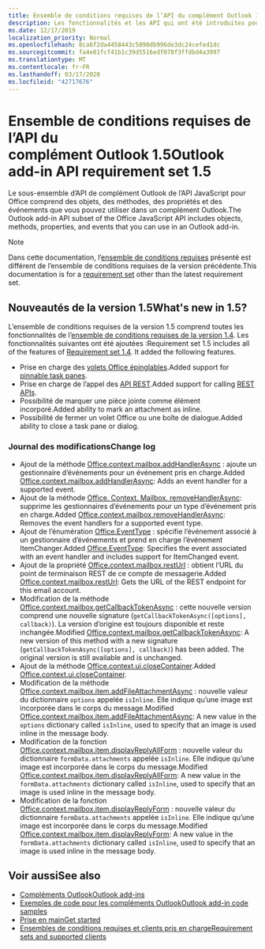 ```yaml
---
title: Ensemble de conditions requises de l’API du complément Outlook 1.5
description: Les fonctionnalités et les API qui ont été introduites pour les compléments Outlook et les API JavaScript Office dans le cadre de l’API de boîte aux lettres 1,5.
ms.date: 12/17/2019
localization_priority: Normal
ms.openlocfilehash: 8ca6f2da4458443c5890db996de3dc24cefed1dc
ms.sourcegitcommit: fa4e81fcf41b1c39d5516edf078f3ffdbd4a3997
ms.translationtype: MT
ms.contentlocale: fr-FR
ms.lasthandoff: 03/17/2020
ms.locfileid: "42717676"
---
```

# <a name="outlook-add-in-api-requirement-set-15"></a><span data-ttu-id="34291-103">Ensemble de conditions requises de l’API du complément Outlook 1.5</span><span class="sxs-lookup"><span data-stu-id="34291-103">Outlook add-in API requirement set 1.5</span></span>

<span data-ttu-id="34291-104">Le sous-ensemble d’API de complément Outlook de l’API JavaScript pour Office comprend des objets, des méthodes, des propriétés et des événements que vous pouvez utiliser dans un complément Outlook.</span><span class="sxs-lookup"><span data-stu-id="34291-104">The Outlook add-in API subset of the Office JavaScript API includes objects, methods, properties, and events that you can use in an Outlook add-in.</span></span>

> [!NOTE]
> <span data-ttu-id="34291-105">Dans cette documentation, l’[ensemble de conditions requises](../../requirement-sets/outlook-api-requirement-sets.md) présenté est différent de l’ensemble de conditions requises de la version précédente.</span><span class="sxs-lookup"><span data-stu-id="34291-105">This documentation is for a [requirement set](../../requirement-sets/outlook-api-requirement-sets.md) other than the latest requirement set.</span></span>

## <a name="whats-new-in-15"></a><span data-ttu-id="34291-106">Nouveautés de la version 1.5</span><span class="sxs-lookup"><span data-stu-id="34291-106">What's new in 1.5?</span></span>

<span data-ttu-id="34291-p101">L’ensemble de conditions requises de la version 1.5 comprend toutes les fonctionnalités de l’[ensemble de conditions requises de la version 1.4](../requirement-set-1.4/outlook-requirement-set-1.4.md). Les fonctionnalités suivantes ont été ajoutées :</span><span class="sxs-lookup"><span data-stu-id="34291-p101">Requirement set 1.5 includes all of the features of [Requirement set 1.4](../requirement-set-1.4/outlook-requirement-set-1.4.md). It added the following features.</span></span>

- <span data-ttu-id="34291-109">Prise en charge des [volets Office épinglables](../../../outlook/pinnable-taskpane.md).</span><span class="sxs-lookup"><span data-stu-id="34291-109">Added support for [pinnable task panes](../../../outlook/pinnable-taskpane.md).</span></span>
- <span data-ttu-id="34291-110">Prise en charge de l’appel des [API REST](../../../outlook/use-rest-api.md).</span><span class="sxs-lookup"><span data-stu-id="34291-110">Added support for calling [REST APIs](../../../outlook/use-rest-api.md).</span></span>
- <span data-ttu-id="34291-111">Possibilité de marquer une pièce jointe comme élément incorporé.</span><span class="sxs-lookup"><span data-stu-id="34291-111">Added ability to mark an attachment as inline.</span></span>
- <span data-ttu-id="34291-112">Possibilité de fermer un volet Office ou une boîte de dialogue.</span><span class="sxs-lookup"><span data-stu-id="34291-112">Added ability to close a task pane or dialog.</span></span>

### <a name="change-log"></a><span data-ttu-id="34291-113">Journal des modifications</span><span class="sxs-lookup"><span data-stu-id="34291-113">Change log</span></span>

- <span data-ttu-id="34291-114">Ajout de la méthode [Office.context.mailbox.addHandlerAsync](office.context.mailbox.md#methods) : ajoute un gestionnaire d’événements pour un événement pris en charge.</span><span class="sxs-lookup"><span data-stu-id="34291-114">Added [Office.context.mailbox.addHandlerAsync](office.context.mailbox.md#methods): Adds an event handler for a supported event.</span></span>
- <span data-ttu-id="34291-115">Ajout de la méthode [Office. Context. Mailbox. removeHandlerAsync](office.context.mailbox.md#methods): supprime les gestionnaires d’événements pour un type d’événement pris en charge.</span><span class="sxs-lookup"><span data-stu-id="34291-115">Added [Office.context.mailbox.removeHandlerAsync](office.context.mailbox.md#methods): Removes the event handlers for a supported event type.</span></span>
- <span data-ttu-id="34291-116">Ajout de l’énumération [Office.EventType](office.md#eventtype-string) : spécifie l’événement associé à un gestionnaire d’événements et prend en charge l’événement ItemChanger.</span><span class="sxs-lookup"><span data-stu-id="34291-116">Added [Office.EventType](office.md#eventtype-string): Specifies the event associated with an event handler and includes support for ItemChanged event.</span></span>
- <span data-ttu-id="34291-117">Ajout de la propriété [Office.context.mailbox.restUrl](office.context.mailbox.md#properties) : obtient l’URL du point de terminaison REST de ce compte de messagerie.</span><span class="sxs-lookup"><span data-stu-id="34291-117">Added [Office.context.mailbox.restUrl](office.context.mailbox.md#properties): Gets the URL of the REST endpoint for this email account.</span></span>
- <span data-ttu-id="34291-p102">Modification de la méthode [Office.context.mailbox.getCallbackTokenAsync](office.context.mailbox.md#methods) : cette nouvelle version comprend une nouvelle signature (`getCallbackTokenAsync([options], callback)`). La version d’origine est toujours disponible et reste inchangée.</span><span class="sxs-lookup"><span data-stu-id="34291-p102">Modified [Office.context.mailbox.getCallbackTokenAsync](office.context.mailbox.md#methods): A new version of this method with a new signature (`getCallbackTokenAsync([options], callback)`) has been added. The original version is still available and is unchanged.</span></span>
- <span data-ttu-id="34291-120">Ajout de la méthode [Office.context.ui.closeContainer](/javascript/api/office/office.ui#closecontainer--).</span><span class="sxs-lookup"><span data-stu-id="34291-120">Added [Office.context.ui.closeContainer](/javascript/api/office/office.ui#closecontainer--).</span></span>
- <span data-ttu-id="34291-121">Modification de la méthode [Office.context.mailbox.item.addFileAttachmentAsync](office.context.mailbox.item.md#methods) : nouvelle valeur du dictionnaire `options` appelée `isInline`. Elle indique qu’une image est incorporée dans le corps du message.</span><span class="sxs-lookup"><span data-stu-id="34291-121">Modified [Office.context.mailbox.item.addFileAttachmentAsync](office.context.mailbox.item.md#methods): A new value in the `options` dictionary called `isInline`, used to specify that an image is used inline in the message body.</span></span>
- <span data-ttu-id="34291-122">Modification de la fonction [Office.context.mailbox.item.displayReplyAllForm](office.context.mailbox.item.md#methods) : nouvelle valeur du dictionnaire `formData.attachments` appelée `isInline`. Elle indique qu’une image est incorporée dans le corps du message.</span><span class="sxs-lookup"><span data-stu-id="34291-122">Modified [Office.context.mailbox.item.displayReplyAllForm](office.context.mailbox.item.md#methods): A new value in the `formData.attachments` dictionary called `isInline`, used to specify that an image is used inline in the message body.</span></span>
- <span data-ttu-id="34291-123">Modification de la fonction [Office.context.mailbox.item.displayReplyForm](office.context.mailbox.item.md#methods) : nouvelle valeur du dictionnaire `formData.attachments` appelée `isInline`. Elle indique qu’une image est incorporée dans le corps du message.</span><span class="sxs-lookup"><span data-stu-id="34291-123">Modified [Office.context.mailbox.item.displayReplyForm](office.context.mailbox.item.md#methods): A new value in the `formData.attachments` dictionary called `isInline`, used to specify that an image is used inline in the message body.</span></span>

## <a name="see-also"></a><span data-ttu-id="34291-124">Voir aussi</span><span class="sxs-lookup"><span data-stu-id="34291-124">See also</span></span>

- [<span data-ttu-id="34291-125">Compléments Outlook</span><span class="sxs-lookup"><span data-stu-id="34291-125">Outlook add-ins</span></span>](../../../outlook/outlook-add-ins-overview.md)
- [<span data-ttu-id="34291-126">Exemples de code pour les compléments Outlook</span><span class="sxs-lookup"><span data-stu-id="34291-126">Outlook add-in code samples</span></span>](https://developer.microsoft.com/outlook/gallery/?filterBy=Outlook,Samples,Add-ins)
- [<span data-ttu-id="34291-127">Prise en main</span><span class="sxs-lookup"><span data-stu-id="34291-127">Get started</span></span>](../../../quickstarts/outlook-quickstart.md)
- [<span data-ttu-id="34291-128">Ensembles de conditions requises et clients pris en charge</span><span class="sxs-lookup"><span data-stu-id="34291-128">Requirement sets and supported clients</span></span>](../../requirement-sets/outlook-api-requirement-sets.md)
